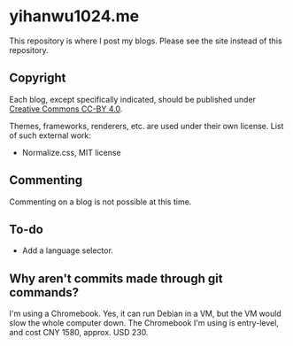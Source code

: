 # yihanwu1024.me

This repository is where I post my blogs. Please see the site instead of this repository.

## Copyright

Each blog, except specifically indicated, should be published under [Creative Commons CC-BY 4.0](https://creativecommons.org/licenses/by/4.0/).

Themes, frameworks, renderers, etc. are used under their own license. List of such external work:

- Normalize.css, MIT license

## Commenting

Commenting on a blog is not possible at this time.

## To-do

- Add a language selector.

## Why aren't commits made through git commands?

I'm using a Chromebook. Yes, it can run Debian in a VM, but the VM would slow the whole computer down. The Chromebook I'm using is entry-level, and cost CNY 1580, approx. USD 230.
